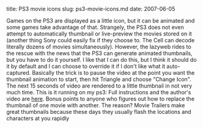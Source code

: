 title: PS3 movie icons
slug: ps3-movie-icons.md
date: 2007-06-05


Games on the PS3 are displayed as a little icon, but it can be animated and some games take advantage of that. Strangely, the PS3 does not even attempt to automatically thumbnail or live-preview the movies stored on it (another thing Sony could easily fix if they choose to. The Cell can decode literally dozens of movies simultaneously).
However, the lazyweb rides to the rescue with the news that the PS3 can generate animated thumbnails, but you have to do it yourself. I like that I can do this, but I think it should do it by default and I can choose to override it if I don't like what it auto-captured.
Basically the trick is to pause the video at the point you want the thumbnail animation to start, then hit Triangle and choose "Change Icon". The next 15 seconds of video are rendered to a little thumbnail in not very much time.
This is it running on my ps3:
Full instructions and the author's video are [here](http://www.tech-recipes.com/rx/2256/ps3_create_video_thumbnails).
Bonus points to anyone who figures out how to replace the thumbnail of one movie with another. The reason? Movie Trailers make great thumbnails because these days they usually flash the locations and characters at you rapidly